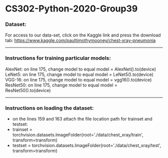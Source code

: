 # CS302-Python-2020-Group39

### Dataset:
For access to our data-set, click on the Kaggle link and press the download tab:
https://www.kaggle.com/paultimothymooney/chest-xray-pneumonia

***

### Instructions for training particular models:

AlexNet: on line 175, change model to equal model = AlexNet().to(device) <br>
LeNet5: on line 175, change model to equal model = LeNet5().to(device) <br>
VGG-16: on line 175, change model to equal model = vgg16().to(device) <br>
ResNet50: on line 175, change model to equal model = ResNet50().to(device) <br>

***

### Instructions on loading the dataset: 

- on the lines 159 and 163 attach the file location path for trainset and testset:
- trainset = torchvision.datasets.ImageFolder(root='./data/chest_xray/train', transform=transform)
- testset = torchvision.datasets.ImageFolder(root='./data/chest_xray/test', transform=transform)



